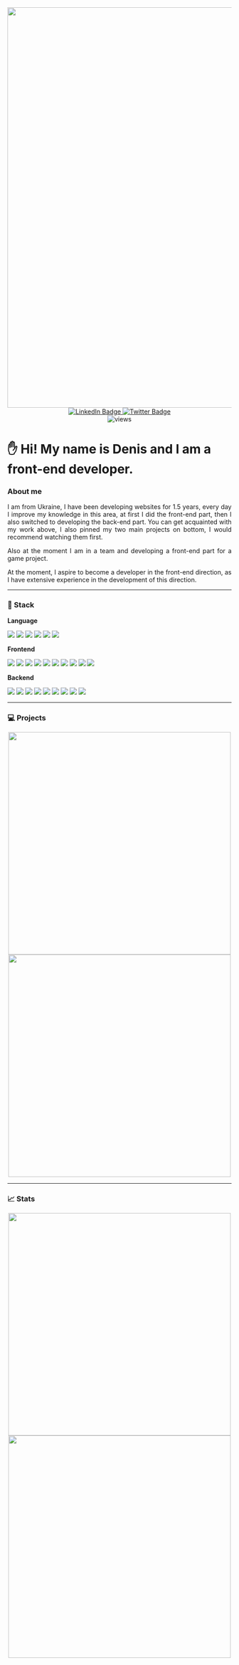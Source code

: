 <div id="header" align="center">  
<img src="https://media0.giphy.com/media/fsoCk5kgOcYMM/giphy.gif?cid=ecf05e47y38n06hvrnh496plj2n0uyfz01oo9fo07lsc2hu1&rid=giphy.gif&ct=g" width="900"/> 
</div>
<div id="badges" align="center">  
<a href="https://www.linkedin.com/in/sinedviper"> 
<img src="https://img.shields.io/badge/LinkedIn-blue?style=for-the-badge&logo=linkedin&logoColor=white" alt="LinkedIn Badge"/> 
</a> 
<a href="https://www.t.me/sinedviper"> 
<img src="https://img.shields.io/badge/Telegram-purple?style=for-the-badge&logo=telegram&logoColor=white" alt="Twitter Badge"/> 
</a>
</div>
<div  align="center">
<img src="https://komarev.com/ghpvc/?username=sinedviper&style=flat-square&color=orange" alt="views"/>
</div>
 
# :raised_hand: Hi! My name is Denis and I am a front-end developer.

### About me
<p align="justify">I am from Ukraine, I have been developing websites for 1.5 years, every day I improve my knowledge in this area, at first I did the front-end part, then I also switched to developing the back-end part. You can get acquainted with my work above, I also pinned my two main projects on bottom, I would recommend watching them first.</p>
<p align="justify">Also at the moment I am in a team and developing a front-end part for a game project.</p>
<p align="justify" >At the moment, I aspire to become a developer in the front-end direction, as I have extensive experience in the development of this direction.</p>

---

### :floppy_disk: Stack
<div align="left" >
<p><strong>Language</strong></p>
<p>
<img src="https://img.shields.io/badge/javascript-%23323330.svg?style=for-the-badge&logo=javascript&logoColor=%23F7DF1E"/>
<img src="https://img.shields.io/badge/typescript-%23007ACC.svg?style=for-the-badge&logo=typescript&logoColor=white"/>
<img src="https://img.shields.io/badge/-SQL-%23007ACC?style=for-the-badge"/>
<img src="https://img.shields.io/badge/html5-%23E34F26.svg?style=for-the-badge&logo=html5&logoColor=white"/>
<img src="https://img.shields.io/badge/css3-%231572B6.svg?style=for-the-badge&logo=css3&logoColor=white"/>
<img src="https://img.shields.io/badge/SASS-hotpink.svg?style=for-the-badge&logo=SASS&logoColor=white"/>
</p>
<p><strong>Frontend</strong></p>
<p>
<img src="https://img.shields.io/badge/react-%2320232a.svg?style=for-the-badge&logo=react&logoColor=%2361DAFB"/>
<img src="https://img.shields.io/badge/Next-black?style=for-the-badge&logo=next.js&logoColor=white"/>
<img src="https://img.shields.io/badge/redux-%23593d88.svg?style=for-the-badge&logo=redux&logoColor=white"/>
<img src="https://img.shields.io/badge/reduxtoolkit-%23593d88.svg?style=for-the-badge&logo=redux&logoColor=white"/>
<img src="https://img.shields.io/badge/-GraphQL-E10098?style=for-the-badge&logo=graphql&logoColor=white"/>
<img src="https://img.shields.io/badge/-Axios-%23FFE953?style=for-the-badge"/>
<img src="https://img.shields.io/badge/-ApolloClient-311C87?style=for-the-badge&logo=apollo-graphql"/>
<img src="https://img.shields.io/badge/React_Router-CA4245?style=for-the-badge&logo=react-router&logoColor=white"/>
<img src="https://img.shields.io/badge/webpack-%238DD6F9.svg?style=for-the-badge&logo=webpack&logoColor=black"/>
<img src="https://img.shields.io/badge/-jest-%23C21325?style=for-the-badge&logo=jest&logoColor=white"/>
</p>
<p><strong>Backend</strong></p>
<p>
<img src="https://img.shields.io/badge/nestjs-%23E0234E.svg?style=for-the-badge&logo=nestjs&logoColor=white"/>
<img src="https://img.shields.io/badge/node.js-6DA55F?style=for-the-badge&logo=node.js&logoColor=white"/> <img src="https://img.shields.io/badge/-ApolloServer-311C87?style=for-the-badge&logo=apollo-graphql"/>
<img src="https://img.shields.io/badge/express.js-%23404d59.svg?style=for-the-badge&logo=express&logoColor=%2361DAFB"/>
<img src="https://img.shields.io/badge/-TypeGraphQL-%23C04392?style=for-the-badge"/>
<img src="https://img.shields.io/badge/-GraphQL-E10098?style=for-the-badge&logo=graphql&logoColor=white"/>
<img src="https://img.shields.io/badge/-TypeORM-%23007ACC?style=for-the-badge"/>
<img src="https://img.shields.io/badge/MongoDB-%234ea94b.svg?style=for-the-badge&logo=mongodb&logoColor=white"/>
<img src="https://img.shields.io/badge/mysql-%2300f.svg?style=for-the-badge&logo=mysql&logoColor=white"/>
</p>
</div>

---

### :computer: Projects
<div align="center">
<a href="https://github.com/sinedviper/dove-client"> 
<img width="500px" src="https://github-readme-stats.vercel.app/api/pin/?username=sinedviper&repo=dove-client&theme=dark" />
</a>
<a href="https://github.com/sinedviper/dove-server"> 
<img width="500px" src="https://github-readme-stats.vercel.app/api/pin/?username=sinedviper&repo=dove-server" />
</a>
</div>

---
### :chart_with_upwards_trend: Stats
<div align="center">
<img width="500px" src="http://github-readme-streak-stats.herokuapp.com?user=sinedviper&theme=dark&hide_border=true&border_radius=4" />
<a href="https://www.codewars.com/users/sinedviper"> 
<img width="500px" src="https://www.codewars.com/users/sinedviper/badges/large" />
</a>
</div>
